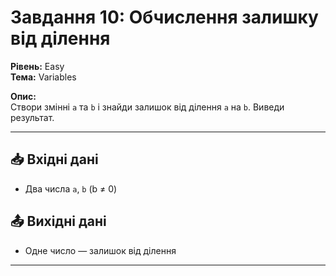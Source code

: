 # Завдання 10: Обчислення залишку від ділення

**Рівень:** Easy  
**Тема:** Variables  

**Опис:**  
Створи змінні `a` та `b` і знайди залишок від ділення `a` на `b`. Виведи результат.

---

## 📥 Вхідні дані
- Два числа `a`, `b` (b ≠ 0)

## 📤 Вихідні дані
- Одне число — залишок від ділення

---